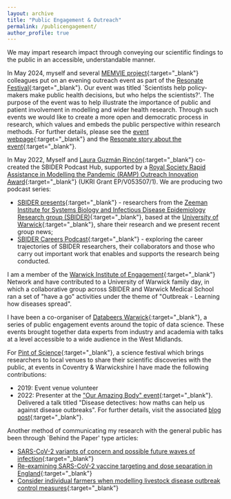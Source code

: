 ```yaml
---
layout: archive
title: "Public Engagement & Outreach"
permalink: /publicengagement/
author_profile: true
---
```


We may impart research impact through conveying our scientific findings to the public in an accessible, understandable manner.

In May 2024, myself and several [MEMVIE project](https://warwick.ac.uk/fac/sci/med/research/hscience/memvie_ppie/){:target="_blank"} colleagues put on an evening outreach event as part of the [Resonate Festival](https://www.resonatefestival.co.uk){:target="_blank"}. Our event was titled `Scientists help policy-makers make public health decisions, but who helps the scientists?'. The purpose of the event was to help illustrate the importance of public and patient involvement in modelling and wider health research. Through such events we would like to create a more open and democratic process in research, which values and embeds the public perspective within research methods. For further details, please see the [event webpage](https://www.resonatefestival.co.uk/events/ppi-and-policy){:target="_blank"} and the [Resonate story about the event](https://www.resonatefestival.co.uk/stories/who-helps-the-scientists){:target="_blank"}.

In May 2022, Myself and [Laura Guzmán Rincón](https://www.google.com/url?sa=t&rct=j&q=&esrc=s&source=web&cd=&ved=2ahUKEwiUl4elt4f4AhXPfMAKHVs_DG0QFnoECAgQAQ&url=https%3A%2F%2Fuk.linkedin.com%2Fin%2Flaura-guzman-rincon&usg=AOvVaw0ZPcY2JhxEcIGB7n98Sq2X){:target="_blank"} co-created the SBIDER Podcast Hub, supported by a [Royal Society Rapid Assistance in Modelling the Pandemic (RAMP) Outreach Innovation Award](https://gateway.newton.ac.uk/news/2022-05-16/14342){:target="_blank"} (UKRI Grant EP/V053507/1). We are producing two podcast series:

* [SBIDER presents](https://sbiderpresents.podbean.com){:target="_blank"} - researchers from the [Zeeman Institute for Systems Biology and Infectious Disease Epidemiology Research group (SBIDER)](https://warwick.ac.uk/fac/cross_fac/zeeman_institute){:target="_blank"}, based at the [University of Warwick](https://warwick.ac.uk){:target="_blank"}, share their research and we present recent group news;
* [SBIDER Careers Podcast](https://sbidercareerspodcast.podbean.com){:target="_blank"} - exploring the career trajectories of SBIDER researchers, their collaborators and those who carry out important work that enables and supports the research being conducted.

I am a member of the [Warwick Institute of Engagement](https://warwick.ac.uk/wie/aboutwie/){:target="_blank"} Network and have contributed to a University of Warwick family day, in which a collaborative group across SBIDER and Warwick Medical School ran a set of "have a go" activities under the theme of "Outbreak - Learning how diseases spread".

I have been a co-organiser of [Databeers Warwick](https://databeerswrik.tumblr.com){:target="_blank"}, a series of public engagement events around the topic of data science. These events brought together data experts from industry and academia with talks at a level accessible to a wide audience in the West Midlands.

For [Pint of Science](https://pintofscience.co.uk){:target="_blank"}, a science festival which brings researchers to local venues to share their scientific discoveries with the public, at events in Coventry & Warwickshire I have made the following contributions:

* 2019: Event venue volunteer
* 2022: Presenter at the ["Our Amazing Body" event](https://pintofscience.co.uk/event/our-amazing-body){:target="_blank"}. Delivered a talk titled "Disease detectives: how maths can help us against disease outbreaks". For further details, visit the associated [blog post](https://edmhill.github.io/posts/PoS2022/){:target="_blank"}.

Another method of communicating my research with the general public has been through `Behind the Paper' type articles:

* [SARS-CoV-2 variants of concern and possible future waves of infection](https://healthcommunity.nature.com/posts/sars-cov-2-variants-of-concern-and-possible-future-waves-of-infection-9d42ca1e-6f46-42c0-9aa5-606e732a2cfb){:target="_blank"}
* [Re-examining SARS-CoV-2 vaccine targeting and dose separation in England](https://healthcommunity.nature.com/posts/re-examining-sars-cov-2-vaccine-targeting-and-dose-separation-in-england){:target="_blank"}
* [Consider individual farmers when modelling livestock disease outbreak control measures](https://link.growkudos.com/1n8yivl61vk){:target="_blank"}